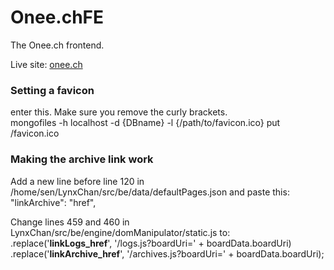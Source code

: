 # Onee.chFE
The Onee.ch frontend. 

Live site: <a href="https://onee.ch" target="blank">onee.ch</a>

<h3>Setting a favicon</h3>
enter this. Make sure you remove the curly brackets. <br>
mongofiles -h localhost -d {DBname} -l {/path/to/favicon.ico} put /favicon.ico

<h3>Making the archive link work</h3>
Add a new line before line 120 in /home/sen/LynxChan/src/be/data/defaultPages.json and paste this:
"linkArchive": "href",

Change lines 459 and 460 in LynxChan/src/be/engine/domManipulator/static.js to:
    .replace('__linkLogs_href__', '/logs.js?boardUri=' + boardData.boardUri)
	  .replace('__linkArchive_href__', '/archives.js?boardUri=' + boardData.boardUri);
